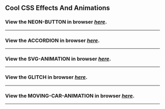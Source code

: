 ## Cool CSS Effects And Animations

### View the __NEON-BUTTON__ in browser _[here](https://htmlpreview.github.io/?https://github.com/Anish999/CSSEffects/blob/main/Neon-button.html)_.
  
****

### View the __ACCORDION__ in browser _[here](https://htmlpreview.github.io/?https://github.com/Anish999/CSSEffects/blob/main/Accordion.html)_.

****

### View the __SVG-ANIMATION__ in browser _[here](https://htmlpreview.github.io/?https://github.com/Anish999/CSSEffects/blob/main/Designer.html)_.

****

### View the __GLITCH__ in browser _[here](https://htmlpreview.github.io/?https://github.com/Anish999/CSSEffects/blob/main/glitch.html)_.

****

### View the __MOVING-CAR-ANIMATION__ in browser _[here](https://htmlpreview.github.io/?https://github.com/Anish999/CSSEffects/blob/main/Moving-car.html)_.

****




